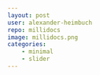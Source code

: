 ```yaml
---
layout: post
user: alexander-heimbuch
repo: millidocs
image: millidocs.png
categories: 
    - minimal
    - slider
---
```



